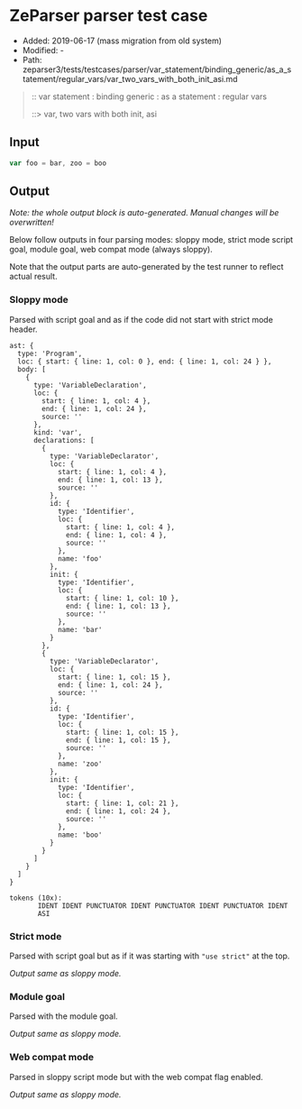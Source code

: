 # ZeParser parser test case

- Added: 2019-06-17 (mass migration from old system)
- Modified: -
- Path: zeparser3/tests/testcases/parser/var_statement/binding_generic/as_a_statement/regular_vars/var_two_vars_with_both_init_asi.md

> :: var statement : binding generic : as a statement : regular vars
>
> ::> var, two vars with both init, asi

## Input

`````js
var foo = bar, zoo = boo
`````

## Output

_Note: the whole output block is auto-generated. Manual changes will be overwritten!_

Below follow outputs in four parsing modes: sloppy mode, strict mode script goal, module goal, web compat mode (always sloppy).

Note that the output parts are auto-generated by the test runner to reflect actual result.

### Sloppy mode

Parsed with script goal and as if the code did not start with strict mode header.

`````
ast: {
  type: 'Program',
  loc: { start: { line: 1, col: 0 }, end: { line: 1, col: 24 } },
  body: [
    {
      type: 'VariableDeclaration',
      loc: {
        start: { line: 1, col: 4 },
        end: { line: 1, col: 24 },
        source: ''
      },
      kind: 'var',
      declarations: [
        {
          type: 'VariableDeclarator',
          loc: {
            start: { line: 1, col: 4 },
            end: { line: 1, col: 13 },
            source: ''
          },
          id: {
            type: 'Identifier',
            loc: {
              start: { line: 1, col: 4 },
              end: { line: 1, col: 4 },
              source: ''
            },
            name: 'foo'
          },
          init: {
            type: 'Identifier',
            loc: {
              start: { line: 1, col: 10 },
              end: { line: 1, col: 13 },
              source: ''
            },
            name: 'bar'
          }
        },
        {
          type: 'VariableDeclarator',
          loc: {
            start: { line: 1, col: 15 },
            end: { line: 1, col: 24 },
            source: ''
          },
          id: {
            type: 'Identifier',
            loc: {
              start: { line: 1, col: 15 },
              end: { line: 1, col: 15 },
              source: ''
            },
            name: 'zoo'
          },
          init: {
            type: 'Identifier',
            loc: {
              start: { line: 1, col: 21 },
              end: { line: 1, col: 24 },
              source: ''
            },
            name: 'boo'
          }
        }
      ]
    }
  ]
}

tokens (10x):
       IDENT IDENT PUNCTUATOR IDENT PUNCTUATOR IDENT PUNCTUATOR IDENT
       ASI
`````

### Strict mode

Parsed with script goal but as if it was starting with `"use strict"` at the top.

_Output same as sloppy mode._

### Module goal

Parsed with the module goal.

_Output same as sloppy mode._

### Web compat mode

Parsed in sloppy script mode but with the web compat flag enabled.

_Output same as sloppy mode._
